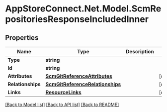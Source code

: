 # AppStoreConnect.Net.Model.ScmRepositoriesResponseIncludedInner

## Properties

Name | Type | Description | Notes
------------ | ------------- | ------------- | -------------
**Type** | **string** |  | 
**Id** | **string** |  | 
**Attributes** | [**ScmGitReferenceAttributes**](ScmGitReferenceAttributes.md) |  | [optional] 
**Relationships** | [**ScmGitReferenceRelationships**](ScmGitReferenceRelationships.md) |  | [optional] 
**Links** | [**ResourceLinks**](ResourceLinks.md) |  | [optional] 

[[Back to Model list]](../README.md#documentation-for-models) [[Back to API list]](../README.md#documentation-for-api-endpoints) [[Back to README]](../README.md)

